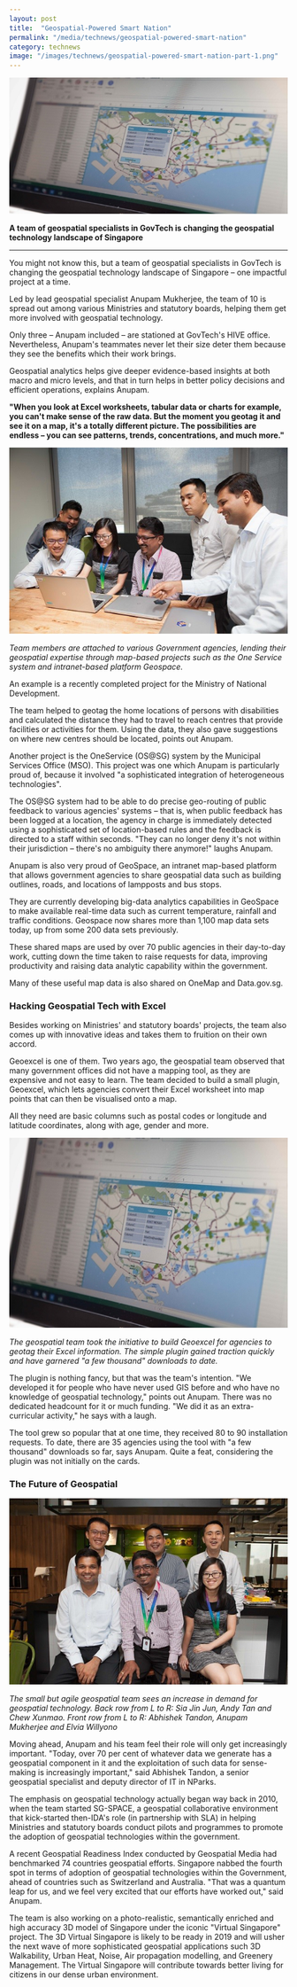 ```yaml
---
layout: post
title:  "Geospatial-Powered Smart Nation"
permalink: "/media/technews/geospatial-powered-smart-nation"
category: technews
image: "/images/technews/geospatial-powered-smart-nation-part-1.png"
---
```


![Geospatial-Powered Smart Nation](/images/technews/geospatial-powered-smart-nation-part-1.png)

**A team of geospatial specialists in GovTech is changing the geospatial technology landscape of Singapore**

---

You might not know this, but a  team of geospatial specialists in GovTech is changing the geospatial technology landscape of Singapore – one impactful project at a time.

Led by lead geospatial specialist Anupam Mukherjee, the team of 10 is spread out among various Ministries and statutory boards, helping them get more involved with geospatial technology.

Only three – Anupam included – are stationed at GovTech's HIVE office. Nevertheless, Anupam's teammates never let their size deter them because they see the benefits which their work brings. 

Geospatial analytics helps give deeper evidence-based insights at both macro and micro levels, and that in turn helps in better policy decisions and efficient operations, explains Anupam. 

**"When you look at Excel worksheets, tabular data or charts for example, you can't make sense of the raw data.  But the moment you geotag it and see it on a map, it's a totally different picture.
The possibilities are endless – you can see patterns, trends, concentrations, and much more."**

![Geospatial-Powered Smart Nation](/images/technews/geospatial-powered-smart-nation-part-2.png)

*Team members are attached to various Government agencies, lending their geospatial expertise through map-based projects such as the One Service system and intranet-based platform Geospace.*

An example is a recently completed project for the Ministry of National Development.

The team helped to geotag the home locations of persons with disabilities and calculated the distance they had to travel to reach centres that provide facilities or activities for them. Using the data, they also gave suggestions on where new centres should be located, points out Anupam.

Another project is the OneService (OS@SG) system by the Municipal Services Office (MSO). This project was one which Anupam is particularly proud of, because it involved "a sophisticated integration of heterogeneous technologies".

The OS@SG system had to be able to do precise geo-routing of public feedback to various agencies' systems – that is, when public feedback has been logged at a location, the agency in charge is immediately detected using a sophisticated set of location-based rules and the feedback is directed to a staff within seconds. "They can no longer deny it's not within their jurisdiction – there's no ambiguity there anymore!" laughs Anupam.

Anupam is also very proud of GeoSpace, an intranet map-based platform that allows government agencies to share geospatial data such as building outlines, roads, and locations of lampposts and bus stops. 

They are currently developing big-data analytics capabilities in GeoSpace to make available real-time data such as current temperature, rainfall and traffic conditions. Geospace now shares more than 1,100 map data sets today, up from some 200 data sets previously.

These shared maps are used by over 70 public agencies in their day-to-day work, cutting down the time taken to raise requests for data, improving productivity and raising data analytic capability within the government.

Many of these useful map data is also shared on OneMap and Data.gov.sg.

### **Hacking Geospatial Tech with Excel**
Besides working on Ministries' and statutory boards' projects, the team also comes up with innovative ideas and takes them to fruition on their own accord. 

Geoexcel is one of them. Two years ago, the geospatial team observed that many government offices did not have a mapping tool, as they are expensive and not easy to learn. The team decided to build a small plugin, Geoexcel, which lets agencies convert their Excel worksheet into map points that can then be visualised onto a map. 

All they need are basic columns such as postal codes or longitude and latitude coordinates, along with age, gender and more.

![Geospatial-Powered Smart Nation](/images/technews/geospatial-powered-smart-nation-part-3.png)

*The geospatial team took the initiative to build Geoexcel for agencies to geotag their Excel information. 
The simple plugin gained traction quickly and have garnered "a few thousand" downloads to date.*

The plugin is nothing fancy, but that was the team's intention. "We developed it for people who have never used GIS before and who have no knowledge of geospatial technology," points out Anupam. There was no dedicated headcount for it or much funding. "We did it as an extra-curricular activity," he says with a laugh. 

The tool grew so popular that at one time, they received 80 to 90 installation requests. To date, there are 35 agencies using the tool with "a few thousand" downloads so far, says Anupam. Quite a feat, considering the plugin was not initially on the cards. 

### **The Future of Geospatial**
![Geospatial-Powered Smart Nation](/images/technews/geospatial-powered-smart-nation-part-4.png)

*The small but agile geospatial team sees an increase in demand for geospatial technology. Back row from L to R: Sia Jin Jun, Andy Tan and Chew Xunmao.
Front row from L to R: Abhishek Tandon, Anupam Mukherjee and Elvia Willyono*

Moving ahead, Anupam and his team feel their role will only get increasingly important. "Today, over 70 per cent of whatever data we generate has a geospatial component in it and the exploitation of such data for sense-making is increasingly important," said Abhishek Tandon, a senior geospatial specialist and deputy director of IT in NParks.

The emphasis on geospatial technology actually began way back in 2010, when the team started SG-SPACE, a geospatial collaborative environment that kick-started then-IDA's role (in partnership with SLA) in helping Ministries and statutory boards conduct pilots and programmes to promote the adoption of geospatial technologies within the government. 

A recent Geospatial Readiness Index conducted by Geospatial Media had benchmarked 74 countries geospatial efforts. Singapore nabbed the fourth spot in terms of adoption of geospatial technologies within the Government, ahead of countries such as Switzerland and Australia. "That was a quantum leap for us, and we feel very excited that our efforts have worked out," said Anupam.

The team is also working on a photo-realistic, semantically enriched and high accuracy 3D model of Singapore under the iconic "Virtual Singapore" project. The 3D Virtual Singapore is likely to be ready in 2019 and will usher the next wave of more sophisticated geospatial applications such 3D Walkability, Urban Heat, Noise, Air propagation modelling, and Greenery Management. The Virtual Singapore will contribute towards better living for citizens in our dense urban environment.   
